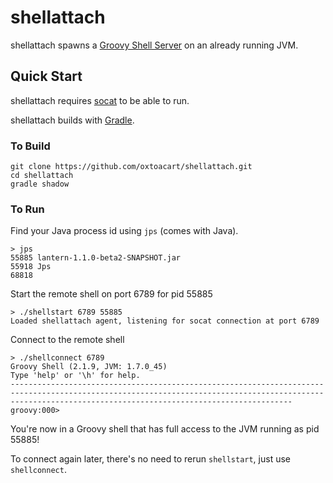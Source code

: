 # shellattach

shellattach spawns a [Groovy Shell Server](https://github.com/bazhenov/groovy-shell-server)
on an already running JVM. 

## Quick Start

shellattach requires [socat](http://freecode.com/projects/socat) to be able to
run.

shellattach builds with [Gradle](http://www.gradle.org/).

### To Build

```
git clone https://github.com/oxtoacart/shellattach.git
cd shellattach
gradle shadow
```

### To Run

Find your Java process id using `jps` (comes with Java).

```
> jps
55885 lantern-1.1.0-beta2-SNAPSHOT.jar
55918 Jps
68818
```

Start the remote shell on port 6789 for pid 55885

```
> ./shellstart 6789 55885
Loaded shellattach agent, listening for socat connection at port 6789
```

Connect to the remote shell

```
> ./shellconnect 6789
Groovy Shell (2.1.9, JVM: 1.7.0_45)
Type 'help' or '\h' for help.
-----------------------------------------------------------------------------------------------------------------------------------------------------------------------------------------------------------
groovy:000> 
```

You're now in a Groovy shell that has full access to the JVM running as pid 55885!

To connect again later, there's no need to rerun `shellstart`, just use `shellconnect`.
